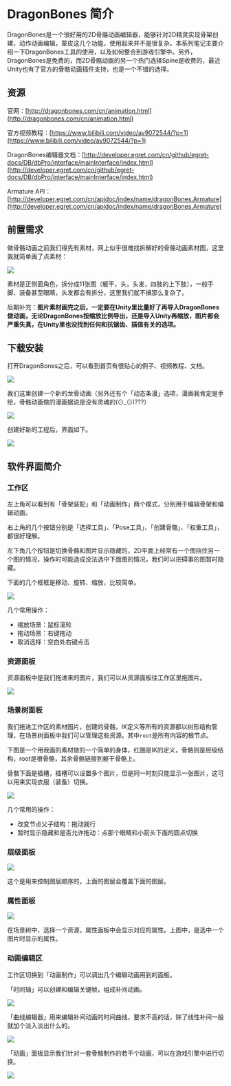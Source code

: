 # DragonBones 简介

DragonBones是一个很好用的2D骨骼动画编辑器，能够针对2D精灵实现骨架创建，动作动画编辑，蒙皮这几个功能，使用起来并不是很复杂。本系列笔记主要介绍一下DragonBones工具的使用，以及如何整合到游戏引擎中。另外，DragonBones是免费的，而2D骨骼动画的另一个热门选择Spine是收费的，最近Unity也有了官方的骨骼动画插件支持，也是一个不错的选择。

## 资源

官网：[http://dragonbones.com/cn/animation.html](http://dragonbones.com/cn/animation.html)

官方视频教程：[https://www.bilibili.com/video/av9072544/?p=1](https://www.bilibili.com/video/av9072544/?p=1)

DragonBones编辑器文档：[http://developer.egret.com/cn/github/egret-docs/DB/dbPro/interface/mainInterface/index.html](http://developer.egret.com/cn/github/egret-docs/DB/dbPro/interface/mainInterface/index.html)

Armature API：[http://developer.egret.com/cn/apidoc/index/name/dragonBones.Armature](http://developer.egret.com/cn/apidoc/index/name/dragonBones.Armature)

## 前置需求

做骨骼动画之前我们得先有素材，网上似乎很难找拆解好的骨骼动画素材图，这里我就简单画了点素材：

![](res/4.png)

素材是正侧面角色，拆分成11张图（躯干，头，头发，四肢的上下肢），一般手脚、装备甚至眼睛，头发都会有拆分，这里我们就不搞那么复杂了。

后期补充：**图片素材画完之后，一定要在Unity里比量好了再导入DragonBones做动画，无论DragonBones按缩放比例导出，还是导入Unity再缩放，图片都会严重失真，在Unity里也没找到任何和抗锯齿、插值有关的选项。**

## 下载安装

打开DragonBones之后，可以看到首页有很贴心的例子、视频教程、文档。

![](res/1.png)

我们这里创建一个新的龙骨动画（另外还有个「动态条漫」选项，漫画我肯定是手绘，骨骼动画做的漫画据说是没有灵魂的(⊙_⊙)???）

![](res/2.png)

创建好新的工程后，界面如下。

![](res/3.png)

## 软件界面简介

### 工作区

左上角可以看到有「骨架装配」和「动画制作」两个模式，分别用于编辑骨架和编辑动画。

右上角的几个按钮分别是「选择工具」、「Pose工具」、「创建骨骼」、「权重工具」，都很好理解。

左下角几个按钮是切换骨骼和图片显示隐藏的，2D平面上经常有一个图挡住另一个图的情况，操作时可能造成没法选中下面图的情况，我们可以把碍事的图暂时隐藏。

下面的几个框框是移动、旋转、缩放，比较简单。

![](res/6.png)

几个常用操作：

* 缩放场景：鼠标滚轮
* 拖动场景：右键拖动
* 取消选择：空白处右键点击

### 资源面板

资源面板中是我们拖进来的图片，我们可以从资源面板往工作区里拖图片。

![](res/12.png)

### 场景树面板

我们拖进工作区的素材图片，创建的骨骼，IK定义等所有的资源都以树形结构管理，在场景树面板中我们可以管理这些资源。其中`root`是所有内容的根节点。

下图是一个用我画的素材做的一个简单的身体，红圈是IK的定义，骨骼则是层级结构，root是根骨骼，其余骨骼链接到躯干骨骼上。

骨骼下面是插槽，插槽可以设置多个图片，但是同一时刻只能显示一张图片，这可以用来实现衣服（装备）切换。

![](res/5.png)

几个常用的操作：

* 改变节点父子结构：拖动就行
* 暂时显示隐藏和是否允许拖动：点那个眼睛和小箭头下面的圆点切换

### 层级面板

![](res/7.png)

这个是用来控制图层顺序的，上面的图层会覆盖下面的图层。

### 属性面板

![](res/8.png)

在场景树中，选择一个资源，属性面板中会显示对应的属性。上图中，是选中一个图片时显示的属性。

### 动画编辑区

工作区切换到「动画制作」可以调出几个编辑动画用到的面板。

「时间轴」可以创建和编辑关键帧，组成补间动画。

![](res/9.png)

「曲线编辑器」用来编辑补间动画的时间曲线，要求不高的话，除了线性补间一般就加个淡入淡出什么的。

![](res/10.png)

「动画」面板显示我们针对一套骨骼制作的若干个动画，可以在游戏引擎中进行切换。

![](res/11.png)
